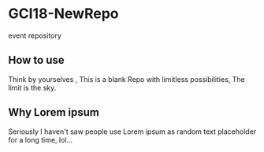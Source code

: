 # GCI18-NewRepo
event repository
## How to use
Think by yourselves , This is a blank Repo with limitless possibilities, 
The limit is the sky.
## Why Lorem ipsum
Seriously I haven't saw people use Lorem ipsum as random text placeholder for a long time, lol...
